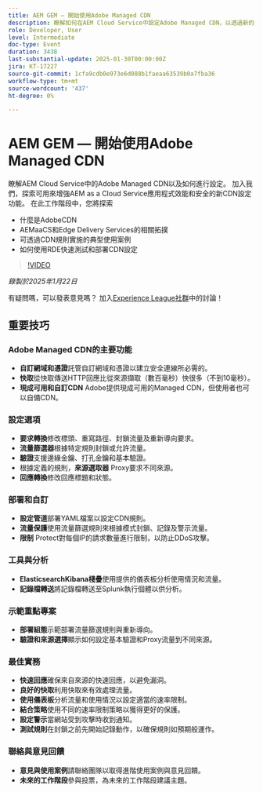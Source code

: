 ```yaml
---
title: AEM GEM — 開始使用Adobe Managed CDN
description: 瞭解如何在AEM Cloud Service中設定Adobe Managed CDN，以透過新的CDN設定功能增強效能和安全性。
role: Developer, User
level: Intermediate
doc-type: Event
duration: 3438
last-substantial-update: 2025-01-30T00:00:00Z
jira: KT-17227
source-git-commit: 1cfa9cdb0e973e6d088b1faeaa63539b0a7fba36
workflow-type: tm+mt
source-wordcount: '437'
ht-degree: 0%

---
```



# AEM GEM — 開始使用Adobe Managed CDN

瞭解AEM Cloud Service中的Adobe Managed CDN以及如何進行設定。 加入我們，探索可用來增強AEM as a Cloud Service應用程式效能和安全的新CDN設定功能。 在此工作階段中，您將探索

* 什麼是AdobeCDN
* AEMaaCS和Edge Delivery Services的相關拓撲
* 可透過CDN規則實施的典型使用案例
* 如何使用RDE快速測試和部署CDN設定

>[!VIDEO](https://video.tv.adobe.com/v/3443168/?learn=on&enablevpops)

*錄製於2025年1月22日*

有疑問嗎，可以發表意見嗎？  加入[Experience League社群](https://adobe.ly/4haufPK)中的討論！

## 重要技巧

### Adobe Managed CDN的主要功能

* **自訂網域和憑證**&#x200B;託管自訂網域和憑證以建立安全連線所必需的。
* **快取**&#x200B;從快取傳送HTTP回應比從來源擷取（數百毫秒）快很多（不到10毫秒）。
* **現成可用和自訂CDN** Adobe提供現成可用的Managed CDN，但使用者也可以自備CDN。

### 設定選項

* **要求轉換**&#x200B;修改標頭、重寫路徑、封鎖流量及重新導向要求。
* **流量篩選器**&#x200B;根據特定規則封鎖或允許流量。
* **驗證**&#x200B;支援邊緣金鑰、打孔金鑰和基本驗證。
* 根據定義的規則，**來源選取器** Proxy要求不同來源。
* **回應轉換**&#x200B;修改回應標題和狀態。

### 部署和自訂

* **設定管道**&#x200B;部署YAML檔案以設定CDN規則。
* **流量保護**&#x200B;使用流量篩選規則來根據模式封鎖、記錄及警示流量。
* **限制** Protect對每個IP的請求數量進行限制，以防止DDoS攻擊。

### 工具與分析

* **ElasticsearchKibana棧疊**&#x200B;使用提供的儀表板分析使用情況和流量。
* **記錄檔轉送**&#x200B;將記錄檔轉送至Splunk執行個體以供分析。

### 示範重點專案

* **部署組態**&#x200B;示範部署流量篩選規則與重新導向。
* **驗證和來源選擇**&#x200B;顯示如何設定基本驗證和Proxy流量到不同來源。

### 最佳實務

* **快速回應**&#x200B;確保來自來源的快速回應，以避免漏洞。
* **良好的快取**&#x200B;利用快取來有效處理流量。
* **使用儀表板**&#x200B;分析流量和使用情況以設定適當的速率限制。
* **結合策略**&#x200B;使用不同的速率限制策略以獲得更好的保護。
* **設定警示**&#x200B;當網站受到攻擊時收到通知。
* **測試規則**&#x200B;在封鎖之前先開始記錄動作，以確保規則如預期般運作。

### 聯絡與意見回饋

* **意見與使用案例**&#x200B;請聯絡團隊以取得進階使用案例與意見回饋。
* **未來的工作階段**&#x200B;參與投票，為未來的工作階段建議主題。